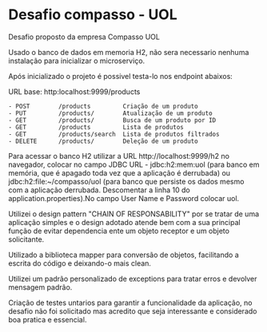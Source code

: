 
# Desafio compasso - UOL
Desafio proposto da empresa Compasso UOL

Usado o banco de dados em memoria H2, não sera necessario nenhuma instalação para inicializar o microserviço.

Após inicializado o projeto é possivel testa-lo nos endpoint abaixos:

URL base: http:localhost:9999/products
````
- POST	      /products         Criação de um produto
- PUT	      /products/        Atualização de um produto
- GET	      /products/        Busca de um produto por ID
- GET	      /products	        Lista de produtos
- GET	      /products/search  Lista de produtos filtrados
- DELETE      /products/        Deleção de um produto
````
Para acessar o banco H2 utilizar a URL http://localhost:9999/h2 no navegador, colocar no campo JDBC URL - jdbc:h2:mem:uol (para banco em memória, que é apagado toda vez que a aplicação é derrubada) ou jdbc:h2:file:~/compasso/uol (para banco que persiste os dados mesmo com a aplicação derrubada. Descomentar a linha 10 do application.properties).No campo User Name e Password colocar uol.

Utilizei o design pattern "CHAIN OF RESPONSABILITY" por se tratar de uma aplicação simples e o design adotado atende bem com a sua principal função de evitar dependencia ente um objeto receptor e um objeto solicitante.

Utilizado a biblioteca mapper para conversão de objetos, facilitando a escrita do código e deixando-o mais clean.

Utilizei um padrão personalizado de exceptions para tratar erros e devolver mensagem padrão.

Criação de testes untarios para garantir a funcionalidade da aplicação, no desafio não foi solicitado mas acredito que seja interessante e considerado boa pratica e essencial.
